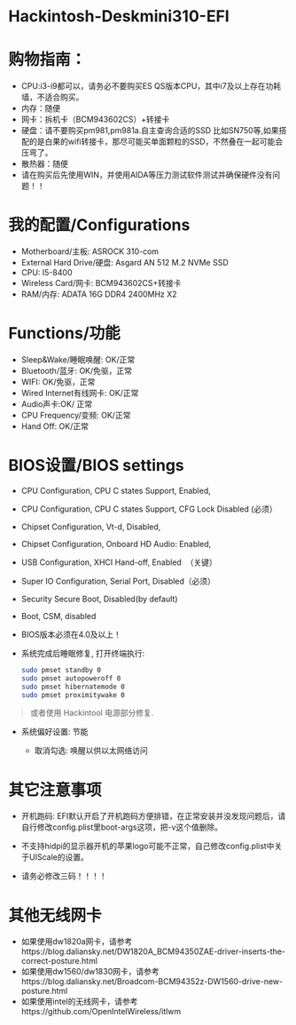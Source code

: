 # Hackintosh-Deskmini310-EFI

# 购物指南：

- CPU:i3-i9都可以，请务必不要购买ES QS版本CPU，其中i7及以上存在功耗墙，不适合购买。
- 内存：随便
- 网卡：拆机卡（BCM943602CS）+转接卡
- 硬盘：请不要购买pm981,pm981a.自主查询合适的SSD 比如SN750等,如果搭配的是白果的wifi转接卡，那尽可能买单面颗粒的SSD，不然叠在一起可能会压弯了。
- 散热器：随便
- 请在购买后先使用WIN，并使用AIDA等压力测试软件测试并确保硬件没有问题！！




# 我的配置/Configurations

- Motherboard/主板: ASROCK 310-com
- External Hard Drive/硬盘: Asgard AN 512 M.2 NVMe SSD
- CPU: I5-8400  
- Wireless Card/网卡: BCM943602CS+转接卡
- RAM/内存: ADATA 16G DDR4 2400MHz X2


# Functions/功能
- Sleep&Wake/睡眠唤醒: OK/正常
- Bluetooth/蓝牙: OK/免驱，正常
- WIFI: OK/免驱，正常
- Wired Internet有线网卡: OK/正常
- Audio声卡:OK/ 正常
- CPU Frequency/变频: OK/正常
- Hand Off: OK/正常







# BIOS设置/BIOS settings


  - CPU Configuration, CPU C states Support, Enabled,
  - CPU Configuration, CPU C states Support, CFG Lock Disabled (必须）
  - Chipset Configuration, Vt-d, Disabled,
  - Chipset Configuration, Onboard HD Audio: Enabled,
  - USB Configuration, XHCI Hand-off, Enabled  （关键）
  - Super IO Configuration, Serial Port, Disabled（必须）
  - Security Secure Boot, Disabled(by default)
  - Boot, CSM, disabled
  - BIOS版本必须在4.0及以上！



- 系统完成后睡眠修复, 打开终端执行:

  ```bash
  sudo pmset standby 0
  sudo pmset autopoweroff 0
  sudo pmset hibernatemode 0
  sudo pmset proximitywake 0
  ```
> 或者使用 Hackintool 电源部分修复.

- 系统偏好设置: 节能

   - 取消勾选: 唤醒以供以太网络访问


# 其它注意事项
   - 开机跑码: EFI默认开启了开机跑码方便排错，在正常安装并没发现问题后，请自行修改config.plist里boot-args这项，把-v这个值删除。
   - 不支持hidpi的显示器开机的苹果logo可能不正常，自己修改config.plist中关于UIScale的设置。
   
   - 请务必修改三码！！！！



# 其他无线网卡
- 如果使用dw1820a网卡，请参考https://blog.daliansky.net/DW1820A_BCM94350ZAE-driver-inserts-the-correct-posture.html
- 如果使用dw1560/dw1830网卡，请参考https://blog.daliansky.net/Broadcom-BCM94352z-DW1560-drive-new-posture.html
- 如果使用intel的无线网卡，请参考https://github.com/OpenIntelWireless/itlwm
